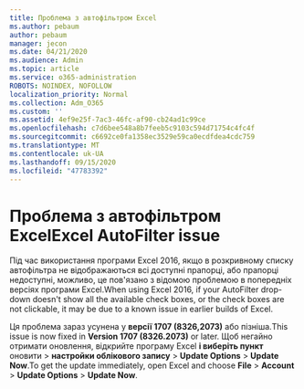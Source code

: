 ```yaml
---
title: Проблема з автофільтром Excel
ms.author: pebaum
author: pebaum
manager: jecon
ms.date: 04/21/2020
ms.audience: Admin
ms.topic: article
ms.service: o365-administration
ROBOTS: NOINDEX, NOFOLLOW
localization_priority: Normal
ms.collection: Adm_O365
ms.custom: ''
ms.assetid: 4ef9e25f-7ac3-46fc-af90-cb24ad1c99ce
ms.openlocfilehash: c7d6bee548a8b7feeb5c9103c594d71754c4fc4f
ms.sourcegitcommit: c6692ce0fa1358ec3529e59ca0ecdfdea4cdc759
ms.translationtype: MT
ms.contentlocale: uk-UA
ms.lasthandoff: 09/15/2020
ms.locfileid: "47783392"
---
```

# <a name="excel-autofilter-issue"></a><span data-ttu-id="53d5d-102">Проблема з автофільтром Excel</span><span class="sxs-lookup"><span data-stu-id="53d5d-102">Excel AutoFilter issue</span></span>

<span data-ttu-id="53d5d-103">Під час використання програми Excel 2016, якщо в розкривному списку автофільтра не відображаються всі доступні прапорці, або прапорці недоступні, можливо, це пов'язано з відомою проблемою в попередніх версіях програми Excel.</span><span class="sxs-lookup"><span data-stu-id="53d5d-103">When using Excel 2016, if your AutoFilter drop-down doesn't show all the available check boxes, or the check boxes are not clickable, it may be due to a known issue in earlier builds of Excel.</span></span> 
  
<span data-ttu-id="53d5d-104">Ця проблема зараз усунена у **версії 1707 (8326,2073)** або пізніша.</span><span class="sxs-lookup"><span data-stu-id="53d5d-104">This issue is now fixed in **Version 1707 (8326.2073)** or later.</span></span> <span data-ttu-id="53d5d-105">Щоб негайно отримати оновлення, відкрийте програму Excel **і виберіть пункт** оновити \> **настройки облікового запису** \> **Update Options** \> **Update Now**.</span><span class="sxs-lookup"><span data-stu-id="53d5d-105">To get the update immediately, open Excel and choose **File** \> **Account** \> **Update Options** \> **Update Now**.</span></span>
  


